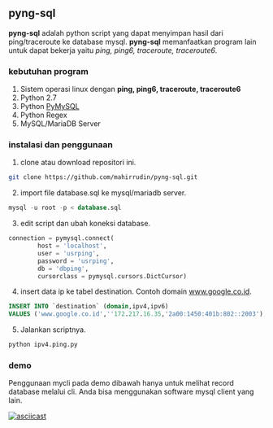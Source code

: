 ## pyng-sql

**pyng-sql** adalah python script yang dapat menyimpan hasil dari ping/traceroute ke database mysql. **pyng-sql** memanfaatkan program lain untuk dapat bekerja yaitu *ping, ping6, traceroute, traceroute6*.

### kebutuhan program
1. Sistem operasi linux dengan **ping, ping6, traceroute, traceroute6**
2. Python 2.7
3. Python [PyMySQL](https://github.com/PyMySQL/PyMySQL)
4. Python Regex
5. MySQL/MariaDB Server

### instalasi dan penggunaan

1. clone atau download repositori ini.
```bash
git clone https://github.com/mahirrudin/pyng-sql.git
```

2. import file database.sql ke mysql/mariadb server.
```sql
mysql -u root -p < database.sql
```
3. edit script dan ubah koneksi database.
```python
connection = pymysql.connect(
        host = 'localhost',
        user = 'usrping',
        password = 'usrping',
        db = 'dbping',
        cursorclass = pymysql.cursors.DictCursor)
```
4. insert data ip ke tabel destination. Contoh domain www.google.co.id.
```sql
INSERT INTO `destination` (domain,ipv4,ipv6)
VALUES ('www.google.co.id',''172.217.16.35,'2a00:1450:401b:802::2003');
```
5. Jalankan scriptnya.
```bash
python ipv4.ping.py
```

### demo

Penggunaan mycli pada demo dibawah hanya untuk melihat record database melalui cli. Anda bisa menggunakan software mysql client yang lain.

[![asciicast](https://asciinema.org/a/fmOH0cVpf60Q8IuTxnAeP9Zqa.png)](https://asciinema.org/a/fmOH0cVpf60Q8IuTxnAeP9Zqa)
